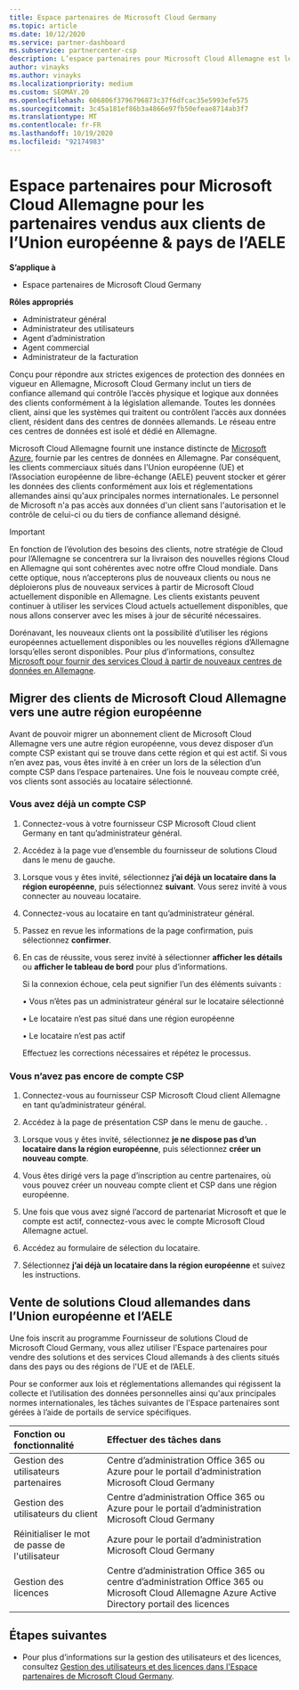 ```yaml
---
title: Espace partenaires de Microsoft Cloud Germany
ms.topic: article
ms.date: 10/12/2020
ms.service: partner-dashboard
ms.subservice: partnercenter-csp
description: L’espace partenaires pour Microsoft Cloud Allemagne est le portail d’entreprise pour les partenaires qui souhaitent offrir des solutions Cloud Microsoft aux clients des pays de l’Union européenne et de l’AELE.
author: vinayks
ms.author: vinayks
ms.localizationpriority: medium
ms.custom: SEOMAY.20
ms.openlocfilehash: 606806f3796796873c37f6dfcac35e5993efe575
ms.sourcegitcommit: 3c45a181ef86b3a4866e97fb50efeae8714ab3f7
ms.translationtype: MT
ms.contentlocale: fr-FR
ms.lasthandoff: 10/19/2020
ms.locfileid: "92174983"
---
```

# <a name="partner-center-for-microsoft-cloud-germany-for-partners-selling-to-customers-in-eu--efta-countries"></a>Espace partenaires pour Microsoft Cloud Allemagne pour les partenaires vendus aux clients de l’Union européenne & pays de l’AELE

**S’applique à**

-  Espace partenaires de Microsoft Cloud Germany

**Rôles appropriés**

- Administrateur général
- Administrateur des utilisateurs
- Agent d’administration
- Agent commercial
- Administrateur de la facturation

Conçu pour répondre aux strictes exigences de protection des données en vigueur en Allemagne, Microsoft Cloud Germany inclut un tiers de confiance allemand qui contrôle l’accès physique et logique aux données des clients conformément à la législation allemande. Toutes les données client, ainsi que les systèmes qui traitent ou contrôlent l’accès aux données client, résident dans des centres de données allemands. Le réseau entre ces centres de données est isolé et dédié en Allemagne.

Microsoft Cloud Allemagne fournit une instance distincte de [Microsoft Azure](https://go.microsoft.com/fwlink/?linkid=847992), fournie par les centres de données en Allemagne. Par conséquent, les clients commerciaux situés dans l'Union européenne (UE) et l’Association européenne de libre-échange (AELE) peuvent stocker et gérer les données des clients conformément aux lois et réglementations allemandes ainsi qu'aux principales normes internationales. Le personnel de Microsoft n'a pas accès aux données d'un client sans l'autorisation et le contrôle de celui-ci ou du tiers de confiance allemand désigné.

> [!IMPORTANT]
> En fonction de l’évolution des besoins des clients, notre stratégie de Cloud pour l’Allemagne se concentrera sur la livraison des nouvelles régions Cloud en Allemagne qui sont cohérentes avec notre offre Cloud mondiale. Dans cette optique, nous n’accepterons plus de nouveaux clients ou nous ne déploierons plus de nouveaux services à partir de Microsoft Cloud actuellement disponible en Allemagne. Les clients existants peuvent continuer à utiliser les services Cloud actuels actuellement disponibles, que nous allons conserver avec les mises à jour de sécurité nécessaires.
>
> Dorénavant, les nouveaux clients ont la possibilité d’utiliser les régions européennes actuellement disponibles ou les nouvelles régions d’Allemagne lorsqu’elles seront disponibles. Pour plus d’informations, consultez [Microsoft pour fournir des services Cloud à partir de nouveaux centres de données en Allemagne](https://news.microsoft.com/europe/2018/08/31/microsoft-to-deliver-cloud-services-from-new-datacentres-in-germany-in-2019-to-meet-evolving-customer-needs/). 

## <a name="migrate-customers-from-microsoft-cloud-germany-to-another-european-region"></a>Migrer des clients de Microsoft Cloud Allemagne vers une autre région européenne

Avant de pouvoir migrer un abonnement client de Microsoft Cloud Allemagne vers une autre région européenne, vous devez disposer d’un compte CSP existant qui se trouve dans cette région et qui est actif. Si vous n’en avez pas, vous êtes invité à en créer un lors de la sélection d’un compte CSP dans l’espace partenaires. Une fois le nouveau compte créé, vos clients sont associés au locataire sélectionné.

### <a name="you-already-have-a-csp-account"></a>Vous avez déjà un compte CSP

1. Connectez-vous à votre fournisseur CSP Microsoft Cloud client Germany en tant qu’administrateur général.

1. Accédez à la page vue d’ensemble du fournisseur de solutions Cloud dans le menu de gauche.
 
1. Lorsque vous y êtes invité, sélectionnez **j’ai déjà un locataire dans la région européenne**, puis sélectionnez **suivant**. Vous serez invité à vous connecter au nouveau locataire. 

1. Connectez-vous au locataire en tant qu’administrateur général.
 
1. Passez en revue les informations de la page confirmation, puis sélectionnez **confirmer**.
 
6.  En cas de réussite, vous serez invité à sélectionner **afficher les détails** ou **afficher le tableau de bord** pour plus d’informations. 

    Si la connexion échoue, cela peut signifier l’un des éléments suivants :
    
    • Vous n’êtes pas un administrateur général sur le locataire sélectionné
    
    • Le locataire n’est pas situé dans une région européenne
    
    • Le locataire n’est pas actif

    Effectuez les corrections nécessaires et répétez le processus. 

### <a name="you-dont-already-have-a-csp-account"></a>Vous n’avez pas encore de compte CSP

1. Connectez-vous au fournisseur CSP Microsoft Cloud client Allemagne en tant qu’administrateur général.

1. Accédez à la page de présentation CSP dans le menu de gauche.
. 
1. Lorsque vous y êtes invité, sélectionnez **je ne dispose pas d’un locataire dans la région européenne**, puis sélectionnez **créer un nouveau compte**. 
 
1. Vous êtes dirigé vers la page d’inscription au centre partenaires, où vous pouvez créer un nouveau compte client et CSP dans une région européenne.
  
5. Une fois que vous avez signé l’accord de partenariat Microsoft et que le compte est actif, connectez-vous avec le compte Microsoft Cloud Allemagne actuel.

6. Accédez au formulaire de sélection du locataire.

7. Sélectionnez **j’ai déjà un locataire dans la région européenne** et suivez les instructions.


## <a name="selling-german-cloud-solutions-in-eu-and-efta"></a>Vente de solutions Cloud allemandes dans l’Union européenne et l’AELE

Une fois inscrit au programme Fournisseur de solutions Cloud de Microsoft Cloud Germany, vous allez utiliser l'Espace partenaires pour vendre des solutions et des services Cloud allemands à des clients situés dans des pays ou des régions de l'UE et de l’AELE.

Pour se conformer aux lois et réglementations allemandes qui régissent la collecte et l’utilisation des données personnelles ainsi qu'aux principales normes internationales, les tâches suivantes de l'Espace partenaires sont gérées à l’aide de portails de service spécifiques.

Fonction ou fonctionnalité | Effectuer des tâches dans
:--- | :---
Gestion des utilisateurs partenaires | Centre d’administration Office 365 ou Azure pour le portail d’administration Microsoft Cloud Germany
Gestion des utilisateurs du client | Centre d’administration Office 365 ou Azure pour le portail d’administration Microsoft Cloud Germany
Réinitialiser le mot de passe de l'utilisateur | Azure pour le portail d’administration Microsoft Cloud Germany
Gestion des licences | Centre d’administration Office 365 ou centre d’administration Office 365 ou Microsoft Cloud Allemagne Azure Active Directory portail des licences

## <a name="next-steps"></a>Étapes suivantes

- Pour plus d’informations sur la gestion des utilisateurs et des licences, consultez [Gestion des utilisateurs et des licences dans l'Espace partenaires de Microsoft Cloud Germany](user-management-in-partner-center-for-microsoft-cloud-germany.md).


